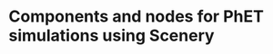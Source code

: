 
Components and nodes for PhET simulations using Scenery
=======================================================

